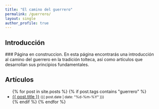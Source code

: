 ```yaml
---
title: "El camino del guerrero"
permalink: /guerrero/
layout: single
author_profile: true
---
```


<h2>Introducción</h2>
<p>
### Página en construccion.
En esta página encontrarás una introducción al camino del guerrero en la tradición tolteca, así como artículos que desarrollan sus principios fundamentales.
</p>

<h2>Artículos</h2>
<ul>
{% for post in site.posts %}
  {% if post.tags contains "guerrero" %}
    <li><a href="{{ post.url }}">{{ post.title }}</a> <small>({{ post.date | date: "%d-%m-%Y" }})</small></li>
  {% endif %}
{% endfor %}
</ul>